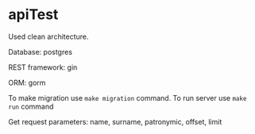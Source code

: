 # apiTest
Used clean architecture.

Database: postgres

REST framework: gin

ORM: gorm

To make migration use `make migration` command.
To run server use `make run` command

Get request parameters: name, surname, patronymic, offset, limit
